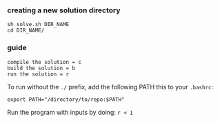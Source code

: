 ### creating a new solution directory

```
sh solve.sh DIR_NAME
cd DIR_NAME/
```

### guide

```
compile the solution = c
build the solution = b
run the solution = r
```

To run without the `./` prefix, add the following PATH this to your `.bashrc`:

`export PATH="/directory/to/repo:$PATH"`

Run the program with inputs by doing:
`r < 1`
